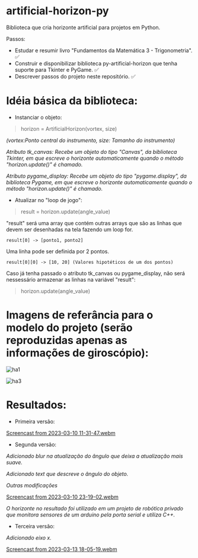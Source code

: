 
# artificial-horizon-py
Biblioteca que cria horizonte artificial para projetos em Python.

Passos:
- Estudar e resumir livro "Fundamentos da Matemática 3 - Trigonometria". ✅
- Construir e disponibilizar biblioteca py-artificial-horizon que tenha suporte para Tkinter e PyGame. ✅
- Descrever passos do projeto neste repositório. ✅

# Idéia básica da biblioteca:
- Instanciar o objeto:

> horizon = ArtificialHorizon(vortex, size)

*(vortex:Ponto central do instrumento, size: Tamanho do instrumento)*

*Atributo tk_canvas: Recebe um objeto do tipo "Canvas", da biblioteca Tkinter, em que escreve o horizonte automaticamente quando o método "horizon.update()" é chamado.*

*Atributo pygame_display: Recebe um objeto do tipo "pygame.display", da biblioteca Pygame, em que escreve o horizonte automaticamente quando o método "horizon.update()" é chamado.*


- Atualizar no "loop de jogo":

> result = horizon.update(angle_value)

"result" será uma array que contém outras arrays que são as linhas que devem ser desenhadas na tela fazendo um loop for.

    result[0] -> [ponto1, ponto2]

Uma linha pode ser definida por 2 pontos.

    

    result[0][0] -> [10, 20] (Valores hipotéticos de um dos pontos)

Caso já tenha passado o atributo tk_canvas ou pygame_display, não será nessessário armazenar as linhas na variável "result":

> horizon.update(angle_value)

# Imagens de referância para o modelo do projeto (serão reproduzidas apenas as informações de giroscópio):

![ha1](https://user-images.githubusercontent.com/89158806/224062091-6abca9c8-db19-4894-a94b-1f9382140de4.png)

![ha3](https://user-images.githubusercontent.com/89158806/224063969-9dd2bca7-63a0-440e-af16-165928e2968f.png)

# Resultados:

- Primeira versão:

[Screencast from 2023-03-10 11-31-47.webm](https://user-images.githubusercontent.com/89158806/224342671-4f923eca-90cc-48aa-9bd3-333cb903c19c.webm)

- Segunda versão: 

*Adicionado blur na atualização do ângulo que deixa a atualização mais suave.*

*Adicionado text que descreve o ângulo do objeto.*

*Outras modificações*

[Screencast from 2023-03-10 23-19-02.webm](https://user-images.githubusercontent.com/89158806/224460282-9708025c-ab3c-4ff3-a1fc-94791316bd6e.webm)

*O horizonte no resultado foi utilizado em um projeto de robótica privado que monitora sensores de um arduino pela porta serial e utiliza C++.*

- Terceira versão:

*Adicionado eixo x.*

[Screencast from 2023-03-13 18-05-19.webm](https://user-images.githubusercontent.com/89158806/224832443-1b812237-da87-4367-8e88-acf45553ff89.webm)



